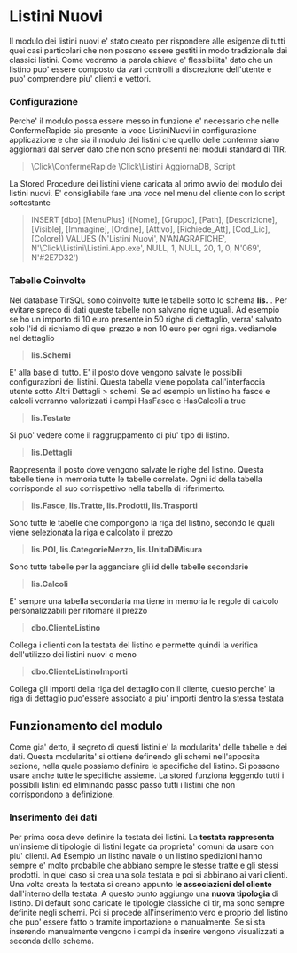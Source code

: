 # Listini Nuovi

Il modulo dei listini nuovi e' stato creato per rispondere alle esigenze di tutti quei casi particolari che non possono essere gestiti in modo tradizionale dai classici listini. Come vedremo la parola chiave e' flessibilita' dato che un listino puo' essere composto da vari controlli a discrezione dell'utente e puo' comprendere piu' clienti e vettori.


### Configurazione

Perche' il modulo possa essere messo in funzione e' necessario che nelle ConfermeRapide sia presente la voce ListiniNuovi in configurazione applicazione e che sia il modulo dei listini che quello delle conferme siano aggiornati dal server dato che non sono presenti nei moduli standard di TIR.
> \Click\ConfermeRapide
> \Click\Listini
> AggiornaDB, Script

La Stored Procedure dei listini viene caricata al primo avvio del modulo dei listini nuovi.
E' consigliabile fare una voce nel menu del cliente con lo script sottostante
> INSERT [dbo].[MenuPlus] ([Nome], [Gruppo], [Path], [Descrizione], [Visible], [Immagine], [Ordine], [Attivo], [Richiede_Att], [Cod_Lic], [Colore]) VALUES (N'Listini Nuovi', N'ANAGRAFICHE', N'\Click\Listini\Listini.App.exe', NULL, 1, NULL, 20, 1, 0, N'069', N'#2E7D32')

### Tabelle Coinvolte
Nel database TirSQL sono coinvolte tutte le tabelle sotto lo schema **lis.** . Per evitare spreco di dati queste tabelle non salvano righe uguali. Ad esempio se ho un importo di 10 euro presente in 50 righe di dettaglio, verra' salvato solo l'id di richiamo di quel prezzo e non 10 euro per ogni riga.
vediamole nel dettaglio
> **lis.Schemi**

E' alla base di tutto. E' il posto dove vengono salvate le possibili configurazioni dei listini. Questa tabella viene popolata dall'interfaccia utente sotto Altri Dettagli > schemi. Se ad esempio un listino ha fasce e calcoli verranno valorizzati i campi HasFasce e HasCalcoli a true
> **lis.Testate**

Si puo' vedere come il raggruppamento di piu' tipo di listino.

> **lis.Dettagli**

Rappresenta il posto dove vengono salvate le righe del listino. Questa tabelle tiene in memoria tutte le tabelle correlate. Ogni id della tabella corrisponde al suo corrispettivo nella tabella di riferimento.

> **lis.Fasce, lis.Tratte, lis.Prodotti, lis.Trasporti**

Sono tutte le tabelle che compongono la riga del listino, secondo le quali viene selezionata la riga e calcolato il prezzo

>**lis.POI, lis.CategorieMezzo, lis.UnitaDiMisura**

Sono tutte tabelle per la agganciare gli id delle tabelle secondarie
>**lis.Calcoli**

E' sempre una tabella secondaria ma tiene in memoria le regole di calcolo personalizzabili per ritornare il prezzo

>**dbo.ClienteListino**

Collega i clienti con la testata del listino e permette quindi la verifica dell'utilizzo dei listini nuovi o meno

>**dbo.ClienteListinoImporti**

Collega gli importi della riga del dettaglio con il cliente, questo perche' la riga di dettaglio puo'essere associato a piu' importi dentro la stessa testata

## Funzionamento del modulo
Come gia' detto, il segreto di questi listini e' la modularita' delle tabelle e dei dati.
Questa modularita' si ottiene definendo gli schemi nell'apposita sezione, nella quale possiamo definire le specifiche del listino. Si possono usare anche tutte le specifiche assieme.
La stored funziona leggendo tutti i possibili listini ed eliminando passo passo tutti i listini che non corrispondono a definizione.
### Inserimento dei dati
Per prima cosa devo definire la testata dei listini. La **testata rappresenta** un'insieme di tipologie di listini legate da proprieta' comuni da usare con piu' clienti.
Ad Esempio un listino navale o un listino spedizioni hanno sempre e' molto probabile che abbiano sempre le stesse tratte e gli stessi prodotti. In quel caso si crea una sola testata e poi si abbinano ai vari clienti.
Una volta creata la testata si creano appunto **le associazioni del cliente** dall'interno della testata.
A questo punto aggiungo una **nuova tipologia** di listino. Di default sono caricate le tipologie classiche di tir, ma sono sempre definite negli schemi.
Poi si procede all'inserimento vero e proprio del listino che puo' essere fatto o tramite importazione o manualmente.
Se si sta inserendo manualmente vengono i campi da inserire vengono visualizzati a seconda dello schema.
